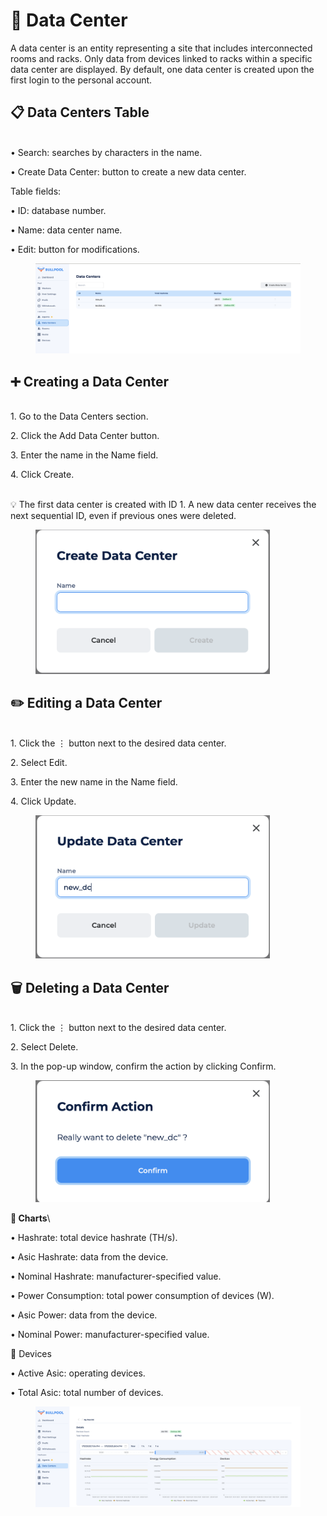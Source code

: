 # 🏢 Data Center

A data center is an entity representing a site that includes interconnected rooms and racks. Only data from devices linked to racks within a specific data center are displayed. By default, one data center is created upon the first login to the personal account.

## 📋 Data Centers Table

\
• Search: searches by characters in the name.

• Create Data Center: button to create a new data center.



Table fields:

• ID: database number.

• Name: data center name.

• Edit: button for modifications.

<figure><img src="../../../.gitbook/assets/Снимок экрана 2025-01-13 в 20.00.48.png" alt=""><figcaption></figcaption></figure>

## ➕ Creating a Data Center

\
1\. Go to the Data Centers section.

2\. Click the Add Data Center button.

3\. Enter the name in the Name field.

4\. Click Create.

\
💡 The first data center is created with ID 1. A new data center receives the next sequential ID, even if previous ones were deleted.

<figure><img src="../../../.gitbook/assets/Снимок экрана 2025-01-13 в 20.01.05.png" alt="" width="375"><figcaption></figcaption></figure>

## ✏️ Editing a Data Center

\
1\. Click the ⋮ button next to the desired data center.

2\. Select Edit.

3\. Enter the new name in the Name field.

4\. Click Update.

<figure><img src="../../../.gitbook/assets/Снимок экрана 2025-01-13 в 20.01.23.png" alt="" width="375"><figcaption></figcaption></figure>

## 🗑️ Deleting a Data Center

\
1\. Click the ⋮ button next to the desired data center.

2\. Select Delete.

3\. In the pop-up window, confirm the action by clicking Confirm.

<figure><img src="../../../.gitbook/assets/Снимок экрана 2025-01-13 в 20.01.44.png" alt="" width="375"><figcaption></figcaption></figure>

**🔹 Charts**\


• Hashrate: total device hashrate (TH/s).

• Asic Hashrate: data from the device.

• Nominal Hashrate: manufacturer-specified value.

• Power Consumption: total power consumption of devices (W).

• Asic Power: data from the device.

• Nominal Power: manufacturer-specified value.



🔹 Devices

• Active Asic: operating devices.

• Total Asic: total number of devices.

<figure><img src="../../../.gitbook/assets/Снимок экрана 2025-01-13 в 20.04.38.png" alt=""><figcaption></figcaption></figure>
